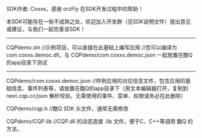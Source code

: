 ﻿SDK作者: Coxxs，感谢 orzFly 在SDK开发过程中的帮助！

本SDK可能存在一些不成熟之处，欢迎加入开发群（见SDK说明文件）提出意见或建议，与我们一起完善该SDK！

----

CQPdemo.sln
//示例项目，可以直接在此基础上编写应用
//您可以编译为 com.coxxs.democ.dll，与 CQPdemo/com.coxxs.democ.json 一起放置在酷Q的app目录下测试

----

CQPdemo/com.coxxs.democ.json 
//样例应用的对应信息文件，包含应用的基础信息、事件列表等，请放置在酷Q的app目录下（用文本编辑器打开，复制到 next.cqp.cc/json 解析校验，无需使用的事件、菜单、权限请务必在此删除）

CQPdemo/cqp.h
//酷Q SDK 头文件，通常无需修改

CQPdemo/CQP.lib
//CQP.dll 的动态连接 .lib 文件，便于C、C++等调用 酷Q 的方法。